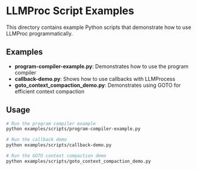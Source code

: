 # LLMProc Script Examples

This directory contains example Python scripts that demonstrate how to use LLMProc programmatically.

## Examples

- **program-compiler-example.py**: Demonstrates how to use the program compiler
- **callback-demo.py**: Shows how to use callbacks with LLMProcess
- **goto_context_compaction_demo.py**: Demonstrates using GOTO for efficient context compaction

## Usage

```bash
# Run the program compiler example
python examples/scripts/program-compiler-example.py

# Run the callback demo
python examples/scripts/callback-demo.py

# Run the GOTO context compaction demo
python examples/scripts/goto_context_compaction_demo.py
```